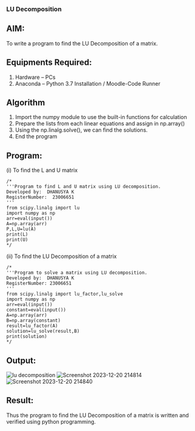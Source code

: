 ### LU Decomposition 

## AIM:
To write a program to find the LU Decomposition of a matrix.

## Equipments Required:
1. Hardware – PCs
2. Anaconda – Python 3.7 Installation / Moodle-Code Runner

## Algorithm
1. Import the numpy module to use the built-in functions for calculation
2. Prepare the lists from each linear equations and assign in np.array()
3. Using the np.linalg.solve(), we can find the solutions.
4. End the program

## Program:
(i) To find the L and U matrix
```
/*
'''Program to find L and U matrix using LU decomposition.
Developed by:  DHANUSYA K
RegisterNumber:  23006651
'''
from scipy.linalg import lu
import numpy as np
arr=eval(input())
A=np.array(arr)
P,L,U=lu(A)
print(L)
print(U)
*/
```
(ii) To find the LU Decomposition of a matrix
```
/*
'''Program to solve a matrix using LU decomposition.
Developed by:  DHANUSYA K
RegisterNumber: 23006651
'''
from scipy.linalg import lu_factor,lu_solve
import numpy as np
arr=eval(input())
constant=eval(input())
A=np.array(arr)
B=np.array(constant)
result=lu_factor(A)
solution=lu_solve(result,B)
print(solution) 
*/
```

## Output:
![lu decomposition]()
![Screenshot 2023-12-20 214814](https://github.com/Dhanu654/LU-Decomposition/assets/148514965/0958f2b9-7dcd-41bb-b968-416c80a4d6a3)
![Screenshot 2023-12-20 214840](https://github.com/Dhanu654/LU-Decomposition/assets/148514965/581cb09e-d8f3-41f4-a2b1-fdd0147810f1)



## Result:
Thus the program to find the LU Decomposition of a matrix is written and verified using python programming.

